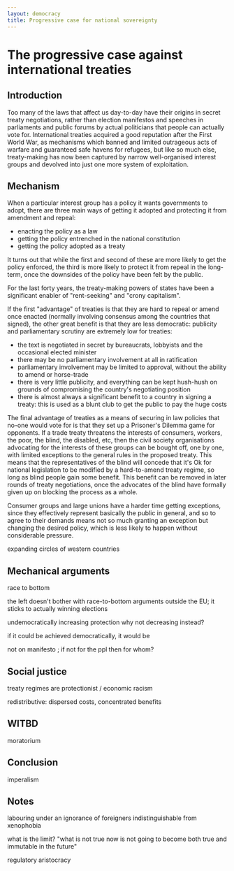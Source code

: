 ```yaml
---
layout: democracy
title: Progressive case for national sovereignty
---
```


The progressive case against international treaties
===================================================


Introduction
------------

Too many of the laws that affect us day-to-day have their origins in
secret treaty negotiations, rather than election manifestos and
speeches in parliaments and public forums by actual politicians that
people can actually vote for. International treaties acquired a good
reputation after the First World War, as mechanisms which banned
and limited outrageous acts of warfare and guaranteed safe havens for
refugees, but like so much else, treaty-making has now been captured by
narrow well-organised interest groups and devolved into just one more
system of exploitation.




Mechanism
---------

When a particular interest group has a policy it wants governments to adopt,
there are three main ways of getting it adopted and protecting it from
amendment and repeal:

* enacting the policy as a law
* getting the policy entrenched in the national constitution
* getting the policy adopted as a treaty

It turns out that while the first and second of these are more likely to
get the policy enforced, the third is more likely to protect it from
repeal in the long-term, once the downsides of the policy have been felt
by the public.

For the last forty years, the treaty-making powers of states have been
a significant enabler of "rent-seeking" and "crony capitalism".

If the first "advantage" of treaties is that they are hard to repeal or
amend once enacted (normally involving consensus among the countries
that signed), the other great benefit is that they are less democratic:
publicity and parliamentary scrutiny are extremely low for treaties: 

* the text is negotiated in secret by bureaucrats, lobbyists and the occasional elected minister
* there may be no parliamentary involvement at all in ratification
* parliamentary involvement may be limited to approval, without the ability to amend or horse-trade
* there is very little publicity, and everything can be kept hush-hush on grounds of compromising the country's negotiating position
* there is almost always a significant benefit to a country in signing a treaty: this is used as a blunt club to get the public to pay the huge costs

The final advantage of treaties as a means of securing in law policies that
no-one would vote for is that they set up a Prisoner's Dilemma game for
opponents. If a trade treaty threatens the interests of consumers, workers,
the poor, the blind, the disabled, etc, then the civil society organisations
advocating for the interests of these groups can be bought off, one by one,
with limited exceptions to the general rules in the proposed treaty. This
means that the representatives of the blind will concede that it's Ok for
national legislation to be modified by a hard-to-amend treaty regime, so long
as blind people gain some benefit. This benefit can be removed in later rounds
of treaty negotiations, once the advocates of the blind have formally
given up on blocking the process as a whole.

Consumer groups and large unions have a harder time getting exceptions, since
they effectively represent basically the public in general, and so to agree
to their demands means not so much granting an exception but changing the
desired policy, which is less likely to happen without considerable pressure.

expanding circles of western countries

Mechanical arguments
--------------------

race to bottom

the left doesn't bother with race-to-bottom arguments outside the EU; it
sticks to actually winning elections


undemocratically increasing protection why not decreasing instead?


if it could be achieved democratically, it would be

not on manifesto ; if not for the ppl then for whom?

Social justice
--------------

treaty regimes are protectionist / economic racism

redistributive: dispersed costs, concentrated benefits

WITBD
-----

moratorium

Conclusion
----------

imperalism



Notes
-----

labouring under an ignorance of foreigners indistinguishable from xenophobia


what is the limit? "what is not true now is not going to become both true and immutable in the future"


regulatory aristocracy